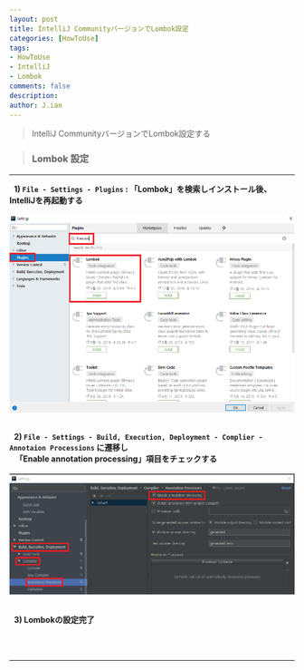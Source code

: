 ```yaml
---
layout: post
title: IntelliJ CommunityバージョンでLombok設定
categories: [HowToUse]
tags: 
- HowToUse
- IntelliJ
- Lombok
comments: false
description:
author: J.ian
---
```

<input type="hidden" id="categoryName" value="HowToUse" />
<input type="hidden" id="postedDate" value="2019-09-22" />

> IntelliJ CommunityバージョンでLombok設定する

> ### Lombok 設定     

___

&nbsp; 
<b> 1) **`File - Settings - Plugins`** : 「Lombok」を検索しインストール後、IntelliJを再起動する </b>     
<br />
![lombok install](/resources/images/HowToUse/IntelliJ/lombok001.PNG "lombok install")
<br /><br />


&nbsp; 
<b> 2) **`File - Settings - Build, Execution, Deployment - Complier - Annotaion Processions`** に遷移し     
&nbsp;&nbsp; 
「Enable annotation processing」項目をチェックする </b>     
<br />
![lombok install](/resources/images/HowToUse/IntelliJ/lombok002.PNG "lombok install")
<br /><br />


&nbsp; 
<b> 3) Lombokの設定完了 </b>     

<br /><br />

___
